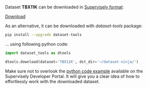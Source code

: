 Dataset **TBX11K** can be downloaded in [Supervisely format](https://developer.supervisely.com/api-references/supervisely-annotation-json-format):

 [Download](https://assets.supervisely.com/remote/eyJsaW5rIjogImZzOi8vYXNzZXRzLzIwNjFfVEJYMTFLL3RieDExay1EYXRhc2V0TmluamEudGFyIiwgInNpZyI6ICJDUVkxdkVQN09YQlduYnc1bUFGSUE5aEhsektwR0llaVhDNmZQa1B0LzhrPSJ9)

As an alternative, it can be downloaded with *dataset-tools* package:
``` bash
pip install --upgrade dataset-tools
```

... using following python code:
``` python
import dataset_tools as dtools

dtools.download(dataset='TBX11K', dst_dir='~/dataset-ninja/')
```
Make sure not to overlook the [python code example](https://developer.supervisely.com/getting-started/python-sdk-tutorials/iterate-over-a-local-project) available on the Supervisely Developer Portal. It will give you a clear idea of how to effortlessly work with the downloaded dataset.

